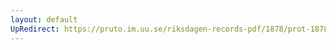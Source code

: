 ```yaml
---
layout: default
UpRedirect: https://pruto.im.uu.se/riksdagen-records-pdf/1878/prot-1878--ak--020.pdf
---
```

